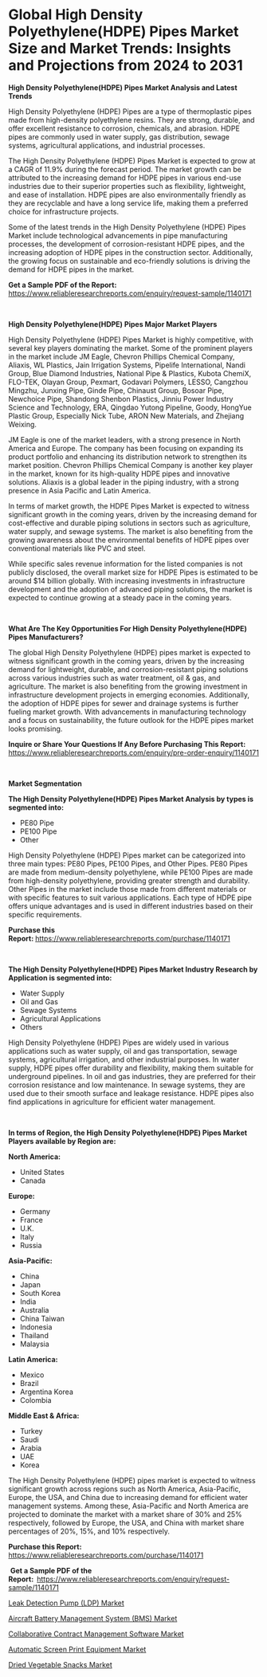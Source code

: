 <p><h1>Global High Density Polyethylene(HDPE) Pipes Market Size and Market Trends: Insights and Projections from 2024 to 2031</h1></p><p><strong>High Density Polyethylene(HDPE) Pipes Market Analysis and Latest Trends</strong></p>
<p><p>High Density Polyethylene (HDPE) Pipes are a type of thermoplastic pipes made from high-density polyethylene resins. They are strong, durable, and offer excellent resistance to corrosion, chemicals, and abrasion. HDPE pipes are commonly used in water supply, gas distribution, sewage systems, agricultural applications, and industrial processes.</p><p>The High Density Polyethylene (HDPE) Pipes Market is expected to grow at a CAGR of 11.9% during the forecast period. The market growth can be attributed to the increasing demand for HDPE pipes in various end-use industries due to their superior properties such as flexibility, lightweight, and ease of installation. HDPE pipes are also environmentally friendly as they are recyclable and have a long service life, making them a preferred choice for infrastructure projects.</p><p>Some of the latest trends in the High Density Polyethylene (HDPE) Pipes Market include technological advancements in pipe manufacturing processes, the development of corrosion-resistant HDPE pipes, and the increasing adoption of HDPE pipes in the construction sector. Additionally, the growing focus on sustainable and eco-friendly solutions is driving the demand for HDPE pipes in the market.</p></p>
<p><strong>Get a Sample PDF of the Report:&nbsp;</strong> <a href="https://www.reliableresearchreports.com/enquiry/request-sample/1140171">https://www.reliableresearchreports.com/enquiry/request-sample/1140171</a></p>
<p>&nbsp;</p>
<p><strong>High Density Polyethylene(HDPE) Pipes Major Market Players</strong></p>
<p><p>High Density Polyethylene (HDPE) Pipes Market is highly competitive, with several key players dominating the market. Some of the prominent players in the market include JM Eagle, Chevron Phillips Chemical Company, Aliaxis, WL Plastics, Jain Irrigation Systems, Pipelife International, Nandi Group, Blue Diamond Industries, National Pipe & Plastics, Kubota ChemiX, FLO-TEK, Olayan Group, Pexmart, Godavari Polymers, LESSO, Cangzhou Mingzhu, Junxing Pipe, Ginde Pipe, Chinaust Group, Bosoar Pipe, Newchoice Pipe, Shandong Shenbon Plastics, Jinniu Power Industry Science and Technology, ERA, Qingdao Yutong Pipeline, Goody, HongYue Plastic Group, Especially Nick Tube, ARON New Materials, and Zhejiang Weixing.</p><p>JM Eagle is one of the market leaders, with a strong presence in North America and Europe. The company has been focusing on expanding its product portfolio and enhancing its distribution network to strengthen its market position. Chevron Phillips Chemical Company is another key player in the market, known for its high-quality HDPE pipes and innovative solutions. Aliaxis is a global leader in the piping industry, with a strong presence in Asia Pacific and Latin America.</p><p>In terms of market growth, the HDPE Pipes Market is expected to witness significant growth in the coming years, driven by the increasing demand for cost-effective and durable piping solutions in sectors such as agriculture, water supply, and sewage systems. The market is also benefiting from the growing awareness about the environmental benefits of HDPE pipes over conventional materials like PVC and steel.</p><p>While specific sales revenue information for the listed companies is not publicly disclosed, the overall market size for HDPE Pipes is estimated to be around $14 billion globally. With increasing investments in infrastructure development and the adoption of advanced piping solutions, the market is expected to continue growing at a steady pace in the coming years.</p></p>
<p>&nbsp;</p>
<p><strong>What Are The Key Opportunities For High Density Polyethylene(HDPE) Pipes Manufacturers?</strong></p>
<p><p>The global High Density Polyethylene (HDPE) pipes market is expected to witness significant growth in the coming years, driven by the increasing demand for lightweight, durable, and corrosion-resistant piping solutions across various industries such as water treatment, oil & gas, and agriculture. The market is also benefiting from the growing investment in infrastructure development projects in emerging economies. Additionally, the adoption of HDPE pipes for sewer and drainage systems is further fueling market growth. With advancements in manufacturing technology and a focus on sustainability, the future outlook for the HDPE pipes market looks promising.</p></p>
<p><strong>Inquire or Share Your Questions If Any Before Purchasing This Report:</strong> <a href="https://www.reliableresearchreports.com/enquiry/pre-order-enquiry/1140171">https://www.reliableresearchreports.com/enquiry/pre-order-enquiry/1140171</a></p>
<p>&nbsp;</p>
<p><strong>Market Segmentation</strong></p>
<p><strong>The High Density Polyethylene(HDPE) Pipes Market Analysis by types is segmented into:</strong></p>
<p><ul><li>PE80 Pipe</li><li>PE100 Pipe</li><li>Other</li></ul></p>
<p><p>High Density Polyethylene (HDPE) Pipes market can be categorized into three main types: PE80 Pipes, PE100 Pipes, and Other Pipes. PE80 Pipes are made from medium-density polyethylene, while PE100 Pipes are made from high-density polyethylene, providing greater strength and durability. Other Pipes in the market include those made from different materials or with specific features to suit various applications. Each type of HDPE pipe offers unique advantages and is used in different industries based on their specific requirements.</p></p>
<p><strong>Purchase this Report:&nbsp;</strong><a href="https://www.reliableresearchreports.com/purchase/1140171">https://www.reliableresearchreports.com/purchase/1140171</a></p>
<p>&nbsp;</p>
<p><strong>The High Density Polyethylene(HDPE) Pipes Market Industry Research by Application is segmented into:</strong></p>
<p><ul><li>Water Supply</li><li>Oil and Gas</li><li>Sewage Systems</li><li>Agricultural Applications</li><li>Others</li></ul></p>
<p><p>High Density Polyethylene (HDPE) Pipes are widely used in various applications such as water supply, oil and gas transportation, sewage systems, agricultural irrigation, and other industrial purposes. In water supply, HDPE pipes offer durability and flexibility, making them suitable for underground pipelines. In oil and gas industries, they are preferred for their corrosion resistance and low maintenance. In sewage systems, they are used due to their smooth surface and leakage resistance. HDPE pipes also find applications in agriculture for efficient water management.</p></p>
<p>&nbsp;</p>
<p><strong>In terms of Region, the High Density Polyethylene(HDPE) Pipes Market Players available by Region are:</strong></p>
<p>
    <p> <strong> North America: </strong>
        <ul>
            <li>United States</li>
            <li>Canada</li>
        </ul>
        </p> 
    <p> <strong> Europe: </strong>
        <ul>
            <li>Germany</li>
            <li>France</li>
            <li>U.K.</li>
            <li>Italy</li>
            <li>Russia</li>
        </ul>
        </p> 
    <p> <strong> Asia-Pacific: </strong>
        <ul>
            <li>China</li>
            <li>Japan</li>
            <li>South Korea</li>
            <li>India</li>
            <li>Australia</li>
            <li>China Taiwan</li>
            <li>Indonesia</li>
            <li>Thailand</li>
            <li>Malaysia</li>
        </ul>
        </p> 
    <p> <strong> Latin America: </strong>
        <ul>
            <li>Mexico</li>
            <li>Brazil</li>
            <li>Argentina Korea</li>
            <li>Colombia</li>
        </ul>
        </p> 
    <p> <strong> Middle East & Africa: </strong>
        <ul>
            <li>Turkey</li>
            <li>Saudi</li>
            <li>Arabia</li>
            <li>UAE</li>
            <li>Korea</li>
        </ul>
    </p>
    </p>
<p><p>The High Density Polyethylene (HDPE) pipes market is expected to witness significant growth across regions such as North America, Asia-Pacific, Europe, the USA, and China due to increasing demand for efficient water management systems. Among these, Asia-Pacific and North America are projected to dominate the market with a market share of 30% and 25% respectively, followed by Europe, the USA, and China with market share percentages of 20%, 15%, and 10% respectively.</p></p>
<p><strong>Purchase this Report: </strong><a href="https://www.reliableresearchreports.com/purchase/1140171">https://www.reliableresearchreports.com/purchase/1140171</a></p>
<p>&nbsp;<strong>Get a Sample PDF of the Report:&nbsp;&nbsp;</strong><a href="https://www.reliableresearchreports.com/enquiry/request-sample/1140171">https://www.reliableresearchreports.com/enquiry/request-sample/1140171</a></p>
<p><strong></strong></p>
<p><p><a href="https://github.com/dx0328/Market-Research-Report-List-1/blob/main/leak-detection-pump-ldp-market.md">Leak Detection Pump (LDP) Market</a></p><p><a href="https://github.com/mahnoor2003/Market-Research-Report-List-3/blob/main/aircraft-battery-management-system-bms-market.md">Aircraft Battery Management System (BMS) Market</a></p><p><a href="https://github.com/Glendatilghmankmgz0rbhwpy/Market-Research-Report-List-1/blob/main/collaborative-contract-management-software-market.md">Collaborative Contract Management Software Market</a></p><p><a href="https://github.com/juancolorado15/Market-Research-Report-List-1/blob/main/automatic-screen-print-equipment-market.md">Automatic Screen Print Equipment Market</a></p><p><a href="https://github.com/BryceTownsendr/Market-Research-Report-List-3/blob/main/dried-vegetable-snacks-market.md">Dried Vegetable Snacks Market</a></p></p>